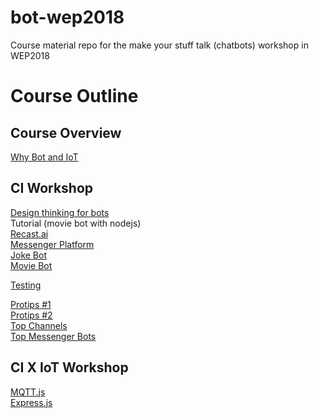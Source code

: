 # bot-wep2018
Course material repo for the make your stuff talk (chatbots) workshop in WEP2018

# Course Outline
## Course Overview
[Why Bot and IoT](https://chatbotsmagazine.com/chatbots-a-bright-future-in-iot-93fb615b2286)

## CI Workshop
[Design thinking for bots](https://chatbotsmagazine.com/to-build-a-successful-chatbot-ask-these-5-questions-b7fe3776c74c)  
Tutorial (movie bot with nodejs)  
[Recast.ai](https://recast.ai)  
[Messenger Platform](https://developers.facebook.com/docs/messenger-platform)  
[Joke Bot](https://recast.ai/blog/build-your-first-bot-with-recast-ai/)  
[Movie Bot](https://recast.ai/blog/nodejs-chatbot-movie-bot/)  

[Testing](https://chatbotsmagazine.com/are-you-talking-to-your-customers-or-yourself-6275e806a82a)

[Protips #1](https://recast.ai/blog/10-tips-build-bots-recast-ai/)  
[Protips #2](https://recast.ai/blog/art-of-bot-design/)  
[Top Channels](https://recast.ai/blog/top-bots-channels/)  
[Top Messenger Bots](https://recast.ai/blog/top-messenger-bots-2017/)  

## CI X IoT Workshop
[MQTT.js](https://github.com/mqttjs/MQTT.js)  
[Express.js](https://expressjs.com/)

